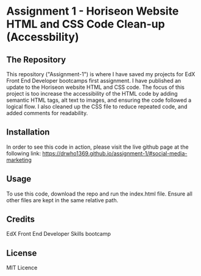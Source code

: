 # Assignment 1 - Horiseon Website HTML and CSS Code Clean-up (Accessbility)

## The Repository 

This repository ("Assignment-1") is where I have saved my projects for EdX Front End Developer bootcamps first assignment. I have published an update to the Horiseon website HTML and CSS code. The focus of this project is too increase the accessibility of the HTML code by adding semantic HTML tags, alt text to images, and ensuring the code followed a logical flow. I also cleaned up the CSS file to reduce repeated code, and added comments for readability.

## Installation

In order to see this code in action, please visit the live github page at the following link:
https://drwho1369.github.io/assignment-1/#social-media-marketing


## Usage 

To use this code, download the repo and run the index.html file. Ensure all other files are kept in the same relative path.


## Credits

EdX Front End Developer Skills bootcamp

## License

MIT Licence

